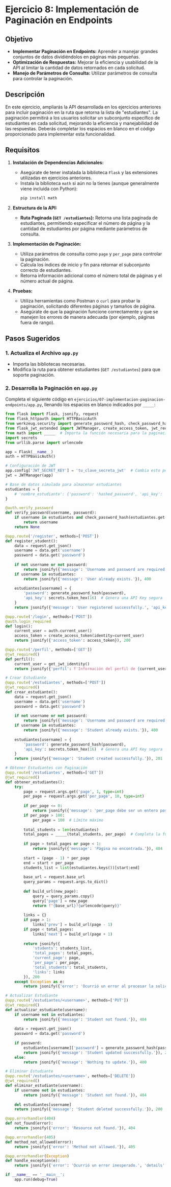 # Ejercicio 8: Implementación de Paginación en Endpoints

## Objetivo
- **Implementar Paginación en Endpoints:** Aprender a manejar grandes conjuntos de datos dividiéndolos en páginas más pequeñas.
- **Optimización de Respuestas:** Mejorar la eficiencia y usabilidad de la API al limitar la cantidad de datos retornados en cada solicitud.
- **Manejo de Parámetros de Consulta:** Utilizar parámetros de consulta para controlar la paginación.

## Descripción
En este ejercicio, ampliarás la API desarrollada en los ejercicios anteriores para incluir paginación en la ruta que retorna la lista de "estudiantes". La paginación permitirá a los usuarios solicitar un subconjunto específico de estudiantes en cada solicitud, mejorando la eficiencia y manejabilidad de las respuestas. Deberás completar los espacios en blanco en el código proporcionado para implementar esta funcionalidad.

## Requisitos
1. **Instalación de Dependencias Adicionales:**
   - Asegúrate de tener instalada la biblioteca `Flask` y las extensiones utilizadas en ejercicios anteriores.
   - Instala la biblioteca `math` si aún no la tienes (aunque generalmente viene incluida con Python):
     ```bash
     pip install math
     ```

2. **Estructura de la API:**
   - **Ruta Paginada (`GET /estudiantes`):** Retorna una lista paginada de estudiantes, permitiendo especificar el número de página y la cantidad de estudiantes por página mediante parámetros de consulta.

3. **Implementación de Paginación:**
   - Utiliza parámetros de consulta como `page` y `per_page` para controlar la paginación.
   - Calcula los índices de inicio y fin para retornar el subconjunto correcto de estudiantes.
   - Retorna información adicional como el número total de páginas y el número actual de página.

4. **Pruebas:**
   - Utiliza herramientas como Postman o `curl` para probar la paginación, solicitando diferentes páginas y tamaños de página.
   - Asegúrate de que la paginación funcione correctamente y que se manejen los errores de manera adecuada (por ejemplo, páginas fuera de rango).

## Pasos Sugeridos

### 1. Actualiza el Archivo `app.py`
- Importa las bibliotecas necesarias.
- Modifica la ruta para obtener estudiantes (`GET /estudiantes`) para que soporte paginación.

### 2. Desarrolla la Paginación en `app.py`

Completa el siguiente código en `ejercicios/07-implementacion-paginacion-endpoints/app.py`, llenando los espacios en blanco indicados por `_____`:

```python
from flask import Flask, jsonify, request
from flask_httpauth import HTTPBasicAuth
from werkzeug.security import generate_password_hash, check_password_hash
from flask_jwt_extended import JWTManager, create_access_token, jwt_required, get_jwt_identity
from math import _____  # Importa la función necesaria para la paginación
import secrets
from urllib.parse import urlencode

app = Flask(__name__)
auth = HTTPBasicAuth()

# Configuración de JWT
app.config['JWT_SECRET_KEY'] = 'tu_clave_secreta_jwt'  # Cambia esto por una clave secreta segura
jwt = JWTManager(app)

# Base de datos simulada para almacenar estudiantes
estudiantes = {
    # 'nombre_estudiante': {'password': 'hashed_password', 'api_key': 'api_key'}
}

@auth.verify_password
def verify_password(username, password):
    if username in estudiantes and check_password_hash(estudiantes.get(username)['password'], password):
        return username
    return None

@app.route('/register', methods=['POST'])
def register_student():
    data = request.get_json()
    username = data.get('username')
    password = data.get('password')
    
    if not username or not password:
        return jsonify({'message': 'Username and password are required.'}), 400
    if username in estudiantes:
        return jsonify({'message': 'User already exists.'}), 400
    
    estudiantes[username] = {
        'password': generate_password_hash(password),
        'api_key': secrets.token_hex(16)  # Genera una API Key segura
    }
    return jsonify({'message': 'User registered successfully.', 'api_key': estudiantes[username]['api_key']}), 201

@app.route('/login', methods=['POST'])
@auth.login_required
def login():
    current_user = auth.current_user()
    access_token = create_access_token(identity=current_user)
    return jsonify({'access_token': access_token}), 200

@app.route('/perfil', methods=['GET'])
@jwt_required()
def perfil():
    current_user = get_jwt_identity()
    return jsonify({'perfil': f'Información del perfil de {current_user}'}), 200

# Crear Estudiante
@app.route('/estudiantes', methods=['POST'])
@jwt_required()
def crear_estudiante():
    data = request.get_json()
    username = data.get('username')
    password = data.get('password')
    
    if not username or not password:
        return jsonify({'message': 'Username and password are required.'}), 400
    if username in estudiantes:
        return jsonify({'message': 'Student already exists.'}), 400
    
    estudiantes[username] = {
        'password': generate_password_hash(password),
        'api_key': secrets.token_hex(16)  # Genera una API Key segura
    }
    return jsonify({'message': 'Student created successfully.'}), 201

# Obtener Estudiantes con Paginación
@app.route('/estudiantes', methods=['GET'])
@jwt_required()
def obtener_estudiantes():
    try:
        page = request.args.get('page', 1, type=int)
        per_page = request.args.get('per_page', 10, type=int)
        
        if per_page <= 0:
            return jsonify({'message': 'per_page debe ser un entero positivo.'}), 400
        if per_page > 100:
            per_page = 100  # Límite máximo
        
        total_students = len(estudiantes)
        total_pages = _____(total_students, per_page)  # Completa la función para calcular total_pages
        
        if page > total_pages or page < 1:
            return jsonify({'message': 'Página no encontrada.'}), 404
        
        start = (page - 1) * per_page
        end = start + per_page
        students_list = list(estudiantes.keys())[start:end]
        
        base_url = request.base_url
        query_params = request.args.to_dict()
        
        def build_url(new_page):
            query = query_params.copy()
            query['page'] = new_page
            return f"{base_url}?{urlencode(query)}"
        
        links = {}
        if page > 1:
            links['prev'] = build_url(page - 1)
        if page < total_pages:
            links['next'] = build_url(page + 1)
        
        return jsonify({
            'students': students_list,
            'total_pages': total_pages,
            'current_page': page,
            'per_page': per_page,
            'total_students': total_students,
            'links': links
        }), 200
    except Exception as e:
        return jsonify({'error': 'Ocurrió un error al procesar la solicitud.', 'details': str(e)}), 500

# Actualizar Estudiante
@app.route('/estudiantes/<username>', methods=['PUT'])
@jwt_required()
def actualizar_estudiante(username):
    if username not in estudiantes:
        return jsonify({'message': 'Student not found.'}), 404
    
    data = request.get_json()
    password = data.get('password')
    
    if password:
        estudiantes[username]['password'] = generate_password_hash(password)
        return jsonify({'message': 'Student updated successfully.'}), 200
    else:
        return jsonify({'message': 'Nothing to update.'}), 400

# Eliminar Estudiante
@app.route('/estudiantes/<username>', methods=['DELETE'])
@jwt_required()
def eliminar_estudiante(username):
    if username not in estudiantes:
        return jsonify({'message': 'Student not found.'}), 404
    
    del estudiantes[username]
    return jsonify({'message': 'Student deleted successfully.'}), 200

@app.errorhandler(404)
def not_found(error):
    return jsonify({'error': 'Resource not found.'}), 404

@app.errorhandler(405)
def method_not_allowed(error):
    return jsonify({'error': 'Method not allowed.'}), 405

@app.errorhandler(Exception)
def handle_exception(e):
    return jsonify({'error': 'Ocurrió un error inesperado.', 'details': str(e)}), 500

if __name__ == '__main__':
    app.run(debug=True)